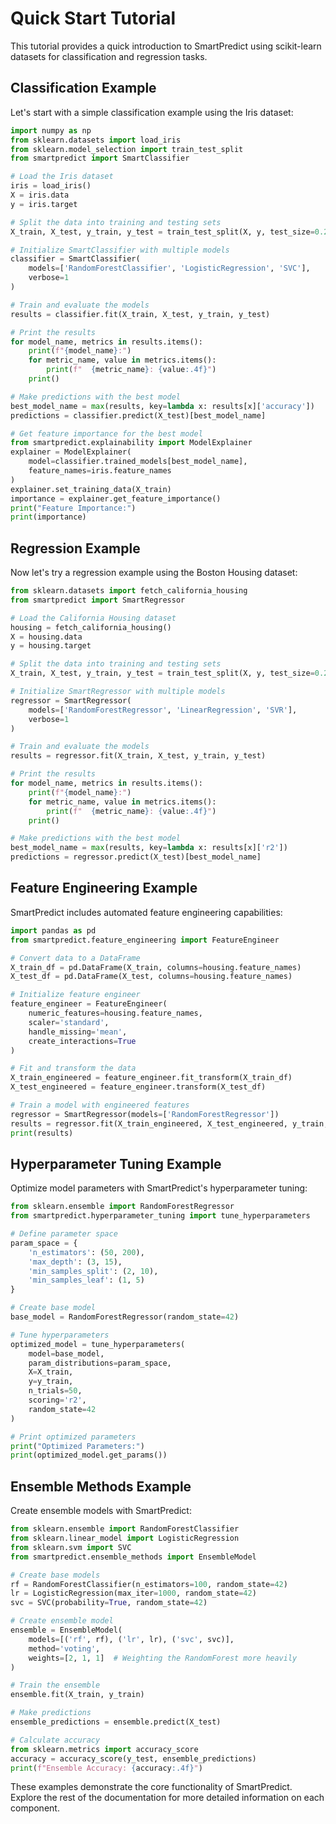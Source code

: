# Quick Start Tutorial

This tutorial provides a quick introduction to SmartPredict using scikit-learn datasets for classification and regression tasks.

## Classification Example

Let's start with a simple classification example using the Iris dataset:

```python
import numpy as np
from sklearn.datasets import load_iris
from sklearn.model_selection import train_test_split
from smartpredict import SmartClassifier

# Load the Iris dataset
iris = load_iris()
X = iris.data
y = iris.target

# Split the data into training and testing sets
X_train, X_test, y_train, y_test = train_test_split(X, y, test_size=0.2, random_state=42)

# Initialize SmartClassifier with multiple models
classifier = SmartClassifier(
    models=['RandomForestClassifier', 'LogisticRegression', 'SVC'],
    verbose=1
)

# Train and evaluate the models
results = classifier.fit(X_train, X_test, y_train, y_test)

# Print the results
for model_name, metrics in results.items():
    print(f"{model_name}:")
    for metric_name, value in metrics.items():
        print(f"  {metric_name}: {value:.4f}")
    print()

# Make predictions with the best model
best_model_name = max(results, key=lambda x: results[x]['accuracy'])
predictions = classifier.predict(X_test)[best_model_name]

# Get feature importance for the best model
from smartpredict.explainability import ModelExplainer
explainer = ModelExplainer(
    model=classifier.trained_models[best_model_name],
    feature_names=iris.feature_names
)
explainer.set_training_data(X_train)
importance = explainer.get_feature_importance()
print("Feature Importance:")
print(importance)
```

## Regression Example

Now let's try a regression example using the Boston Housing dataset:

```python
from sklearn.datasets import fetch_california_housing
from smartpredict import SmartRegressor

# Load the California Housing dataset
housing = fetch_california_housing()
X = housing.data
y = housing.target

# Split the data into training and testing sets
X_train, X_test, y_train, y_test = train_test_split(X, y, test_size=0.2, random_state=42)

# Initialize SmartRegressor with multiple models
regressor = SmartRegressor(
    models=['RandomForestRegressor', 'LinearRegression', 'SVR'],
    verbose=1
)

# Train and evaluate the models
results = regressor.fit(X_train, X_test, y_train, y_test)

# Print the results
for model_name, metrics in results.items():
    print(f"{model_name}:")
    for metric_name, value in metrics.items():
        print(f"  {metric_name}: {value:.4f}")
    print()

# Make predictions with the best model
best_model_name = max(results, key=lambda x: results[x]['r2'])
predictions = regressor.predict(X_test)[best_model_name]
```

## Feature Engineering Example

SmartPredict includes automated feature engineering capabilities:

```python
import pandas as pd
from smartpredict.feature_engineering import FeatureEngineer

# Convert data to a DataFrame
X_train_df = pd.DataFrame(X_train, columns=housing.feature_names)
X_test_df = pd.DataFrame(X_test, columns=housing.feature_names)

# Initialize feature engineer
feature_engineer = FeatureEngineer(
    numeric_features=housing.feature_names,
    scaler='standard',
    handle_missing='mean',
    create_interactions=True
)

# Fit and transform the data
X_train_engineered = feature_engineer.fit_transform(X_train_df)
X_test_engineered = feature_engineer.transform(X_test_df)

# Train a model with engineered features
regressor = SmartRegressor(models=['RandomForestRegressor'])
results = regressor.fit(X_train_engineered, X_test_engineered, y_train, y_test)
print(results)
```

## Hyperparameter Tuning Example

Optimize model parameters with SmartPredict's hyperparameter tuning:

```python
from sklearn.ensemble import RandomForestRegressor
from smartpredict.hyperparameter_tuning import tune_hyperparameters

# Define parameter space
param_space = {
    'n_estimators': (50, 200),
    'max_depth': (3, 15),
    'min_samples_split': (2, 10),
    'min_samples_leaf': (1, 5)
}

# Create base model
base_model = RandomForestRegressor(random_state=42)

# Tune hyperparameters
optimized_model = tune_hyperparameters(
    model=base_model,
    param_distributions=param_space,
    X=X_train,
    y=y_train,
    n_trials=50,
    scoring='r2',
    random_state=42
)

# Print optimized parameters
print("Optimized Parameters:")
print(optimized_model.get_params())
```

## Ensemble Methods Example

Create ensemble models with SmartPredict:

```python
from sklearn.ensemble import RandomForestClassifier
from sklearn.linear_model import LogisticRegression
from sklearn.svm import SVC
from smartpredict.ensemble_methods import EnsembleModel

# Create base models
rf = RandomForestClassifier(n_estimators=100, random_state=42)
lr = LogisticRegression(max_iter=1000, random_state=42)
svc = SVC(probability=True, random_state=42)

# Create ensemble model
ensemble = EnsembleModel(
    models=[('rf', rf), ('lr', lr), ('svc', svc)],
    method='voting',
    weights=[2, 1, 1]  # Weighting the RandomForest more heavily
)

# Train the ensemble
ensemble.fit(X_train, y_train)

# Make predictions
ensemble_predictions = ensemble.predict(X_test)

# Calculate accuracy
from sklearn.metrics import accuracy_score
accuracy = accuracy_score(y_test, ensemble_predictions)
print(f"Ensemble Accuracy: {accuracy:.4f}")
```

These examples demonstrate the core functionality of SmartPredict. Explore the rest of the documentation for more detailed information on each component.